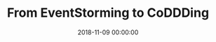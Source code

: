 ---
title: 'From EventStorming to CoDDDing'
description: >
 In the Domain Driven Design world everyone points to the ubiquitous language as paramount to the success of the project. However, often the developers fall under the pitfall of the technical jargon; the business assumes the developers have all the necessary business knowledge, given incomplete requirements; combining all these communication problems leads to frustration, missed opportunities and ultimately to project failure.
 <br />
 <br />
 Given the miscommunications and misunderstandings between the development and the business, several questions arise: how can you learn to communicate and closely cooperate with the business, or even better be part of the same team? Also, how can you help the business to deliver a clear vision?
 <br />
 <br />
 In this session, João will show you how to engage the development team and the business using DDD tools and techniques, using Behaviour Driven Development as the central piece to bring everyone closer. If you have a similar experience, or you want to emerge into DDD & BDD, the session is for you!
conference: 'P3X - People, Product & Process eXchange'
type: 'talk'
location: 'London, United Kingdom'
website: 'https://skillsmatter.com/conferences/10367-p3x-people-product-process-exchange-2018'
slides: 'https://speakerdeck.com/player/e5c57e21a31b4c3ead6849c259c7d003'
videoUrl: 'https://skillsmatter.com/skillscasts/12692-changing-mindsets-developers-can-understand-the-business-too'
date: 2018-11-09 00:00:00
featured_image: 'https://speakerd.s3.amazonaws.com/presentations/e5c57e21a31b4c3ead6849c259c7d003/slide_0.jpg?11181255'
---